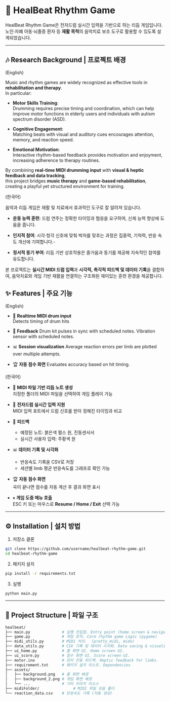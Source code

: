 # 🥁 HealBeat Rhythm Game

HealBeat Rhythm Game은 전자드럼 실시간 입력을 기반으로 하는 리듬 게임입니다.  
노인·자폐 아동·뇌졸증 환자 등 **재활 목적**의 음악치료 보조 도구로 활용할 수 있도록 설계되었습니다.  

---

## 🎶 Research Background | 프로젝트 배경

(English)


Music and rhythm games are widely recognized as effective tools in **rehabilitation and therapy**.  
In particular:

- **Motor Skills Training**:  
  Drumming requires precise timing and coordination, which can help improve motor functions in elderly users and individuals with autism spectrum disorder (ASD).

- **Cognitive Engagement**:  
  Matching beats with visual and auditory cues encourages attention, memory, and reaction speed.

- **Emotional Motivation**:  
  Interactive rhythm-based feedback provides motivation and enjoyment, increasing adherence to therapy routines.

By combining **real-time MIDI drumming input** with **visual & heptic feedback and data tracking**,  
this project bridges **music therapy** and **game-based rehabilitation**, creating a playful yet structured environment for training.


(한국어)


음악과 리듬 게임은 재활 및 치료에서 효과적인 도구로 잘 알려져 있습니다.

-  **운동 능력 훈련**: 드럼 연주는 정확한 타이밍과 협응을 요구하여, 신체 능력 향상에 도움을 줍니다.

- **인지적 참여**: 시각·청각 신호에 맞춰 박자를 맞추는 과정은 집중력, 기억력, 반응 속도 개선에 기여합니다.- 

- **정서적 동기 부여**: 리듬 기반 상호작용은 즐거움과 동기를 제공해 지속적인 참여를 유도합니다.

본 프로젝트는 **실시간 MIDI 드럼 입력**과 **시각적, 촉각적 피드백 및 데이터 기록**을 결합하여,
음악치료와 게임 기반 재활을 연결하는 구조화된 재미있는 훈련 환경을 제공합니다.

## ✨ Features | 주요 기능

(English)

- 🎵 **Realtime MIDI drum input**  
  Detects timing of drum hits
  
- 🥁 **Feedback**
  Drum kit pulses in sync with scheduled notes.
  Vibration sensor with scheduled notes.

- 📊 **Session visualization**
  Average reaction errors per limb are plotted over multiple attempts.

- 🏆 **자동 점수 화면**
  Evaluates accuracy based on hit timing.

(한국어)

- 🎵 **MIDI 파일 기반 리듬 노트 생성**  
  지정한 폴더의 MIDI 파일을 선택하여 게임 플레이 가능

- 🥁 **전자드럼 실시간 입력 지원**  
  MIDI 입력 포트에서 드럼 신호를 받아 정해진 타이밍과 비교

- 🔴 **피드백**  
  - 예정된 노트: 붉은색 펄스 원, 진동센서서  
  - 실시간 사용자 입력: 주황색 원  

- 📊 **데이터 기록 및 시각화**  
  - 반응속도 기록을 CSV로 저장  
  - 세션별 limb 평균 반응속도를 그래프로 확인 가능  

- 🏆 **자동 점수 화면**  
  곡이 끝나면 점수를 자동 계산 후 결과 화면 표시

- ⏸ **게임 도중 메뉴 호출**  
  ESC 키 또는 마우스로 **Resume / Home / Exit** 선택 가능  

---

## ⚙️ Installation | 설치 방법
1. 저장소 클론
```bash
git clone https://github.com/username/healbeat-rhythm-game.git
cd healbeat-rhythm-game
```

2. 패키지 설치
```bash
pip install -r requirements.txt
```

3. 실행
```bash
python main.py
```

---

## 📂 Project Structure | 파일 구조

```bash
healbeat/
├── main.py              # 실행 진입점. Entry point (home screen & navigation)
├── game.py              # 게임 로직. Core rhythm game Logic (pygame) 
├── midi_utils.py        # MIDI 처리.  (pretty_midi, mido)
├── data_utils.py        # CSV 기록 및 데이터 시각화. Data saving & visualization.
├── ui_home.py           # 홈 화면 UI. Home screen UI.
├── ui_score.py          # 점수 화면 UI. Score screen UI.
├── motor.ino            # 모터 진동 피드백. Heptic feedback for limbs.
├── requirement.txt      # 패키지 설치 리스트. Dependencies
├── assets/
│   ├── background.png   # 홈 화면 배경
│   ├── background_2.png # 게임 화면 배경
│   └── ...              # 기타 이미지 리소스
├── midiFolder/               # MIDI 파일 모음 폴더
└── reaction_data.csv    # 반응속도 기록 (자동 생성)
